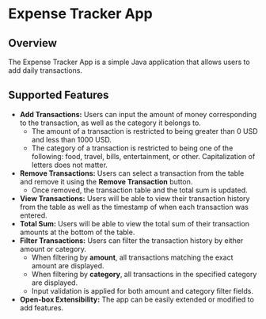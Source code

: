 # Expense Tracker App

## Overview

The Expense Tracker App is a simple Java application that allows users to add daily transactions.

## Supported Features

- **Add Transactions:** Users can input the amount of money corresponding to the transaction, as well as the category it belongs to.
    - The amount of a transaction is restricted to being greater than 0 USD and less than 1000 USD.
    - The category of a transaction is restricted to being one of the following: food, travel, bills, entertainment, or other. Capitalization of letters does not matter.
- **Remove Transactions:** Users can select a transaction from the table and remove it using the **Remove Transaction** button.
    - Once removed, the transaction table and the total sum is updated.
- **View Transactions:** Users will be able to view their transaction history from the table as well as the timestamp of when each transaction was entered.
- **Total Sum:** Users will be able to view the total sum of their transaction amounts at the bottom of the table.
- **Filter Transactions:** Users can filter the transaction history by either amount or category.
    - When filtering by **amount**, all transactions matching the exact amount are displayed.
    - When filtering by **category**, all transactions in the specified category are displayed.
    - Input validation is applied for both amount and category filter fields.
- **Open-box Extensibility:** The app can be easily extended or modified to add features.